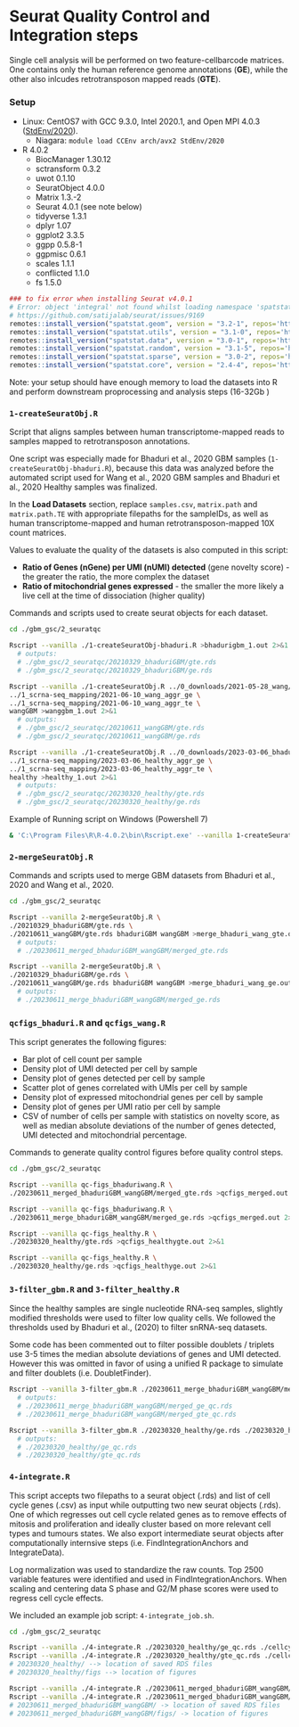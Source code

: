 # Seurat Quality Control and Integration steps

Single cell analysis will be performed on two feature-cellbarcode matrices. One contains only the human reference genome annotations (**GE**), while the other also inlcudes retrotransposon mapped reads (**GTE**). 

### Setup

- Linux: CentOS7 with GCC 9.3.0, Intel 2020.1, and Open MPI 4.0.3 ([StdEnv/2020](https://docs.alliancecan.ca/wiki/Standard_software_environments#StdEnv/2020)).
  - Niagara: `module load CCEnv arch/avx2 StdEnv/2020`
- R 4.0.2
  - BiocManager 1.30.12
  - sctransform 0.3.2
  - uwot 0.1.10
  - SeuratObject 4.0.0
  - Matrix 1.3.-2
  - Seurat 4.0.1 (see note below)
  - tidyverse 1.3.1
  - dplyr 1.07
  - ggplot2 3.3.5
  - ggpp 0.5.8-1
  - ggpmisc 0.6.1
  - scales 1.1.1
  - conflicted 1.1.0
  - fs 1.5.0
<!-- - renv 0.13.2 -->
<!-- - See comprehensive list of requirements in: `renv.lock` -->

```R
### to fix error when installing Seurat v4.0.1
# Error: object 'integral' not found whilst loading namespace 'spatstat.core' Execution halted
# https://github.com/satijalab/seurat/issues/9169 
remotes::install_version("spatstat.geom", version = "3.2-1", repos='http://cran.us.r-project.org')
remotes::install_version("spatstat.utils", version = "3.1-0", repos='http://cran.us.r-project.org')
remotes::install_version("spatstat.data", version = "3.0-1", repos='http://cran.us.r-project.org')
remotes::install_version("spatstat.random", version = "3.1-5", repos='http://cran.us.r-project.org')
remotes::install_version("spatstat.sparse", version = "3.0-2", repos='http://cran.us.r-project.org')
remotes::install_version("spatstat.core", version = "2.4-4", repos='http://cran.us.r-project.org')
```

Note: your setup should have enough memory to load the datasets into R and perform downstream proprocessing and analysis steps (16-32Gb )

### `1-createSeuratObj.R`

Script that aligns samples between human transcriptome-mapped reads to samples mapped to retrotransposon annotations.

One script was especially made for Bhaduri et al., 2020 GBM samples (`1-createSeuratObj-bhaduri.R`), because this data was analyzed before the automated script used for Wang et al., 2020 GBM samples and Bhaduri et al., 2020 Healthy samples was finalized.

In the **Load Datasets** section, replace `samples.csv`, `matrix.path` and `matrix.path.TE` with appropriate filepaths for the sampleIDs, as well as human transcriptome-mapped and human retrotransposon-mapped 10X count matrices. 

Values to evaluate the quality of the datasets is also computed in this script: 
- **Ratio of Genes (nGene) per UMI (nUMI) detected** (gene novelty score) - the greater the ratio, the more complex the dataset
- **Ratio of mitochondrial genes expressed** - the smaller the more likely a live cell at the time of dissociation (higher quality)

Commands and scripts used to create seurat objects for each dataset.

```bash
cd ./gbm_gsc/2_seuratqc

Rscript --vanilla ./1-createSeuratObj-bhaduri.R >bhadurigbm_1.out 2>&1 
  # outputs:
  # ./gbm_gsc/2_seuratqc/20210329_bhaduriGBM/gte.rds
  # ./gbm_gsc/2_seuratqc/20210329_bhaduriGBM/ge.rds

Rscript --vanilla ./1-createSeuratObj.R ../0_downloads/2021-05-28_wang/samples.csv \ 
../1_scrna-seq_mapping/2021-06-10_wang_aggr_ge \
../1_scrna-seq_mapping/2021-06-10_wang_aggr_te \
wangGBM >wanggbm_1.out 2>&1 
  # outputs:
  # ./gbm_gsc/2_seuratqc/20210611_wangGBM/gte.rds
  # ./gbm_gsc/2_seuratqc/20210611_wangGBM/ge.rds

Rscript --vanilla ./1-createSeuratObj.R ../0_downloads/2023-03-06_bhaduri_healthy/samples.csv \ 
../1_scrna-seq_mapping/2023-03-06_healthy_aggr_ge \
../1_scrna-seq_mapping/2023-03-06_healthy_aggr_te \
healthy >healthy_1.out 2>&1 
  # outputs:
  # ./gbm_gsc/2_seuratqc/20230320_healthy/gte.rds
  # ./gbm_gsc/2_seuratqc/20230320_healthy/ge.rds
```

Example of Running script on Windows (Powershell 7)

```bash
& 'C:\Program Files\R\R-4.0.2\bin\Rscript.exe' --vanilla 1-createSeuratObj.R "..\0_downloads\2021-05-28_wang\samples.csv" "..\1_scrna-seq_mapping\2021-06-10_wang_aggr_ge" "..\1_scrna-seq_mapping\2021-06-10_wang_aggr_te" "wangGBM" *>"wanggbm_1.out" 
```

### `2-mergeSeuratObj.R`

Commands and scripts used to merge GBM datasets from Bhaduri et al., 2020 and Wang et al., 2020. 

```bash
cd ./gbm_gsc/2_seuratqc

Rscript --vanilla 2-mergeSeuratObj.R \
./20210329_bhaduriGBM/gte.rds \ 
./20210611_wangGBM/gte.rds bhaduriGBM wangGBM >merge_bhaduri_wang_gte.out 2>&1 
  # outputs:
  # ./20230611_merged_bhaduriGBM_wangGBM/merged_gte.rds

Rscript --vanilla 2-mergeSeuratObj.R \
./20210329_bhaduriGBM/ge.rds \
./20210611_wangGBM/ge.rds bhaduriGBM wangGBM >merge_bhaduri_wang_ge.out 2>&1 
  # outputs:
  # ./20230611_merge_bhaduriGBM_wangGBM/merged_ge.rds
```

### `qcfigs_bhaduri.R` and `qcfigs_wang.R`

This script generates the following figures: 
- Bar plot of cell count per sample
- Density plot of UMI detected per cell by sample
- Density plot of genes detected per cell by sample
- Scatter plot of genes correlated with UMIs per cell by sample
- Density plot of expressed mitochondrial genes per cell by sample
- Density plot of genes per UMI ratio per cell by sample
- CSV of number of cells per sample with statistics on novelty score, as well as median absolute deviations of the number of genes detected, UMI detected and mitochondrial percentage. 

Commands to generate quality control figures before quality control steps. 

```bash
cd ./gbm_gsc/2_seuratqc

Rscript --vanilla qc-figs_bhaduriwang.R \
./20230611_merged_bhaduriGBM_wangGBM/merged_gte.rds >qcfigs_merged.out 2>&1 

Rscript --vanilla qc-figs_bhaduriwang.R \
./20230611_merge_bhaduriGBM_wangGBM/merged_ge.rds >qcfigs_merged.out 2>&1 

Rscript --vanilla qc-figs_healthy.R \
./20230320_healthy/gte.rds >qcfigs_healthygte.out 2>&1 

Rscript --vanilla qc-figs_healthy.R \
./20230320_healthy/ge.rds >qcfigs_healthyge.out 2>&1 
```

### `3-filter_gbm.R` and `3-filter_healthy.R`

Since the healthy samples are single nucleotide RNA-seq samples, slightly modified thresholds were used to filter low quality cells. We followed the thresholds used by Bhaduri et al., (2020) to filter snRNA-seq datasets. 

Some code has been commented out to filter possible doublets / triplets use 3-5 times the median absolute deviations of genes and UMI detected. However this was omitted in favor of using a unified R package to simulate and filter doublets (i.e. DoubletFinder). 

```bash
Rscript --vanilla 3-filter_gbm.R ./20230611_merge_bhaduriGBM_wangGBM/merged_ge.rds ./20230611_merge_bhaduriGBM_wangGBM/merged_gte.rds >filter_gbm.out 2>&1
  # outputs:
  # ./20230611_merge_bhaduriGBM_wangGBM/merged_ge_qc.rds
  # ./20230611_merge_bhaduriGBM_wangGBM/merged_gte_qc.rds

Rscript --vanilla 3-filter_gbm.R ./20230320_healthy/ge.rds ./20230320_healthy/gte.rds >filter_healthy.out 2>&1
  # outputs:
  # ./20230320_healthy/ge_qc.rds
  # ./20230320_healthy/gte_qc.rds
```

### `4-integrate.R`

This script accepts two filepaths to a seurat object (.rds) and list of cell cycle genes (.csv) as input while outputting two new seurat objects (.rds). One of which regresses out cell cycle related genes as to remove effects of mitosis and proliferation and ideally cluster based on more relevant cell types and tumours states. We also export intermediate seurat objects after computationally internsive steps (i.e. FindIntegrationAnchors and IntegrateData). 

Log normalization was used to standardize the raw counts. Top 2500 variable features were identified and used in FindIntegrationAnchors. When scaling and centering data S phase and G2/M phase scores were used to regress cell cycle effects. 

We included an example job script: `4-integrate_job.sh`. 

```bash
cd ./gbm_gsc/2_seuratqc

Rscript --vanilla ./4-integrate.R ./20230320_healthy/ge_qc.rds ./cellcycle_genes.csv >healthy_ge_qc_integrate.out 2>&1
Rscript --vanilla ./4-integrate.R ./20230320_healthy/gte_qc.rds ./cellcycle_genes.csv >healthy_gte_qc_integrate.out 2>&1
# 20230320_healthy/ --> location of saved RDS files
# 20230320_healthy/figs --> location of figures

Rscript --vanilla ./4-integrate.R ./20230611_merged_bhaduriGBM_wangGBM/merged_ge_qc.rds ./cellcycle_genes.csv >gbm_ge_qc_integrate.out 2>&1
Rscript --vanilla ./4-integrate.R ./20230611_merged_bhaduriGBM_wangGBM/merged_gte_qc.rds ./cellcycle_genes.csv >gbm_gte_qc_integrate.out 2>&1
# 20230611_merged_bhaduriGBM_wangGBM/ -> location of saved RDS files
# 20230611_merged_bhaduriGBM_wangGBM/figs/ -> location of figures 
```
